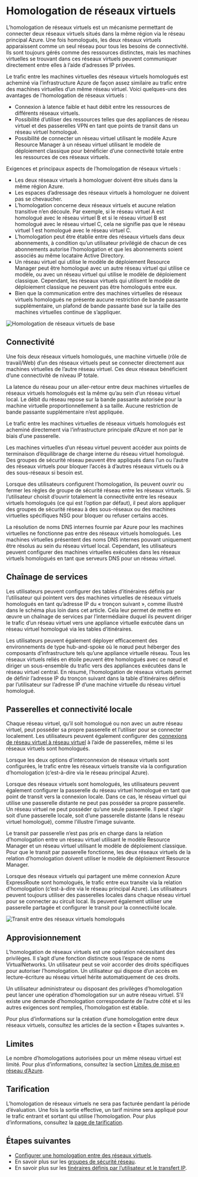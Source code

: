 
<properties
   pageTitle="Homologation de réseaux virtuels Azure | Microsoft Azure"
   description="Découvrez en quoi consiste l’homologation de réseaux virtuels dans Azure."
   services="virtual-network"
   documentationCenter="na"
   authors="NarayanAnnamalai"
   manager="jefco"
   editor="tysonn" />
<tags
   ms.service="virtual-network"
   ms.devlang="na"
   ms.topic="get-started-article"
   ms.tgt_pltfrm="na"
   ms.workload="infrastructure-services"
   ms.date="07/28/2016"
   ms.author="narayan" />

# Homologation de réseaux virtuels

L’homologation de réseaux virtuels est un mécanisme permettant de connecter deux réseaux virtuels situés dans la même région via le réseau principal Azure. Une fois homologués, les deux réseaux virtuels apparaissent comme un seul réseau pour tous les besoins de connectivité. Ils sont toujours gérés comme des ressources distinctes, mais les machines virtuelles se trouvant dans ces réseaux virtuels peuvent communiquer directement entre elles à l’aide d’adresses IP privées.

Le trafic entre les machines virtuelles des réseaux virtuels homologués est acheminé via l’infrastructure Azure de façon assez similaire au trafic entre des machines virtuelles d’un même réseau virtuel. Voici quelques-uns des avantages de l’homologation de réseaux virtuels :

- Connexion à latence faible et haut débit entre les ressources de différents réseaux virtuels.
- Possibilité d’utiliser des ressources telles que des appliances de réseau virtuel et des passerelles VPN en tant que points de transit dans un réseau virtuel homologué.
- Possibilité de connecter un réseau virtuel utilisant le modèle Azure Resource Manager à un réseau virtuel utilisant le modèle de déploiement classique pour bénéficier d’une connectivité totale entre les ressources de ces réseaux virtuels.

Exigences et principaux aspects de l’homologation de réseaux virtuels :

- Les deux réseaux virtuels à homologuer doivent être situés dans la même région Azure.
- Les espaces d’adressage des réseaux virtuels à homologuer ne doivent pas se chevaucher.
- L’homologation concerne deux réseaux virtuels et aucune relation transitive n’en découle. Par exemple, si le réseau virtuel A est homologué avec le réseau virtuel B et si le réseau virtuel B est homologué avec le réseau virtuel C, cela ne signifie pas que le réseau virtuel 1 est homologué avec le réseau virtuel C.
- L’homologation peut être établie entre des réseaux virtuels dans deux abonnements, à condition qu’un utilisateur privilégié de chacun de ces abonnements autorise l’homologation et que les abonnements soient associés au même locataire Active Directory.
- Un réseau virtuel qui utilise le modèle de déploiement Resource Manager peut être homologué avec un autre réseau virtuel qui utilise ce modèle, ou avec un réseau virtuel qui utilise le modèle de déploiement classique. Cependant, les réseaux virtuels qui utilisent le modèle de déploiement classique ne peuvent pas être homologués entre eux.
- Bien que la communication entre des machines virtuelles de réseaux virtuels homologués ne présente aucune restriction de bande passante supplémentaire, un plafond de bande passante basé sur la taille des machines virtuelles continue de s’appliquer.


![Homologation de réseaux virtuels de base](./media/virtual-networks-peering-overview/figure01.png)

## Connectivité
Une fois deux réseaux virtuels homologués, une machine virtuelle (rôle de travail/Web) d’un des réseaux virtuels peut se connecter directement aux machines virtuelles de l’autre réseau virtuel. Ces deux réseaux bénéficient d’une connectivité de niveau IP totale.

La latence du réseau pour un aller-retour entre deux machines virtuelles de réseaux virtuels homologués est la même qu’au sein d’un réseau virtuel local. Le débit du réseau repose sur la bande passante autorisée pour la machine virtuelle proportionnellement à sa taille. Aucune restriction de bande passante supplémentaire n’est appliquée.

Le trafic entre les machines virtuelles de réseaux virtuels homologués est acheminé directement via l’infrastructure principale d’Azure et non par le biais d’une passerelle.

Les machines virtuelles d’un réseau virtuel peuvent accéder aux points de terminaison d’équilibrage de charge interne du réseau virtuel homologué. Des groupes de sécurité réseau peuvent être appliqués dans l’un ou l’autre des réseaux virtuels pour bloquer l’accès à d’autres réseaux virtuels ou à des sous-réseaux si besoin est.

Lorsque des utilisateurs configurent l’homologation, ils peuvent ouvrir ou fermer les règles de groupe de sécurité réseau entre les réseaux virtuels. Si l’utilisateur choisit d’ouvrir totalement la connectivité entre les réseaux virtuels homologués (ce qui est l’option par défaut), il peut alors appliquer des groupes de sécurité réseau à des sous-réseaux ou des machines virtuelles spécifiques NSG pour bloquer ou refuser certains accès.

La résolution de noms DNS internes fournie par Azure pour les machines virtuelles ne fonctionne pas entre des réseaux virtuels homologués. Les machines virtuelles présentent des noms DNS internes pouvant uniquement être résolus au sein du réseau virtuel local. Cependant, les utilisateurs peuvent configurer des machines virtuelles exécutées dans les réseaux virtuels homologués en tant que serveurs DNS pour un réseau virtuel.

## Chaînage de services
Les utilisateurs peuvent configurer des tables d’itinéraires définis par l’utilisateur qui pointent vers des machines virtuelles de réseaux virtuels homologués en tant qu’adresse IP du « tronçon suivant », comme illustré dans le schéma plus loin dans cet article. Cela leur permet de mettre en œuvre un chaînage de services par l’intermédiaire duquel ils peuvent diriger le trafic d’un réseau virtuel vers une appliance virtuelle exécutée dans un réseau virtuel homologué via les tables d’itinéraires.

Les utilisateurs peuvent également déployer efficacement des environnements de type hub-and-spoke où le nœud peut héberger des composants d’infrastructure tels qu’une appliance virtuelle réseau. Tous les réseaux virtuels reliés en étoile peuvent être homologués avec ce nœud et diriger un sous-ensemble du trafic vers des appliances exécutées dans le réseau virtuel central. En résumé, l’homologation de réseaux virtuels permet de définir l’adresse IP du tronçon suivant dans la table d’itinéraires définis par l’utilisateur sur l’adresse IP d’une machine virtuelle du réseau virtuel homologué.

## Passerelles et connectivité locale
Chaque réseau virtuel, qu’il soit homologué ou non avec un autre réseau virtuel, peut posséder sa propre passerelle et l’utiliser pour se connecter localement. Les utilisateurs peuvent également configurer des [connexions de réseau virtuel à réseau virtuel](../vpn-gateway/vpn-gateway-vnet-vnet-rm-ps.md) à l’aide de passerelles, même si les réseaux virtuels sont homologués.

Lorsque les deux options d’interconnexion de réseaux virtuels sont configurées, le trafic entre les réseaux virtuels transite via la configuration d’homologation (c’est-à-dire via le réseau principal Azure).

Lorsque des réseaux virtuels sont homologués, les utilisateurs peuvent également configurer la passerelle du réseau virtuel homologué en tant que point de transit vers la connexion locale. Dans ce cas, le réseau virtuel qui utilise une passerelle distante ne peut pas posséder sa propre passerelle. Un réseau virtuel ne peut posséder qu’une seule passerelle. Il peut s’agir soit d’une passerelle locale, soit d’une passerelle distante (dans le réseau virtuel homologué), comme l’illustre l’image suivante.

Le transit par passerelle n’est pas pris en charge dans la relation d’homologation entre un réseau virtuel utilisant le modèle Resource Manager et un réseau virtuel utilisant le modèle de déploiement classique. Pour que le transit par passerelle fonctionne, les deux réseaux virtuels de la relation d’homologation doivent utiliser le modèle de déploiement Resource Manager.

Lorsque des réseaux virtuels qui partagent une même connexion Azure ExpressRoute sont homologués, le trafic entre eux transite via la relation d’homologation (c’est-à-dire via le réseau principal Azure). Les utilisateurs peuvent toujours utiliser des passerelles locales dans chaque réseau virtuel pour se connecter au circuit local. Ils peuvent également utiliser une passerelle partagée et configurer le transit pour la connectivité locale.

![Transit entre des réseaux virtuels homologués](./media/virtual-networks-peering-overview/figure02.png)

## Approvisionnement
L’homologation de réseaux virtuels est une opération nécessitant des privilèges. Il s’agit d’une fonction distincte sous l’espace de noms VirtualNetworks. Un utilisateur peut se voir accorder des droits spécifiques pour autoriser l’homologation. Un utilisateur qui dispose d’un accès en lecture-écriture au réseau virtuel hérite automatiquement de ces droits.

Un utilisateur administrateur ou disposant des privilèges d’homologation peut lancer une opération d’homologation sur un autre réseau virtuel. S’il existe une demande d’homologation correspondante de l’autre côté et si les autres exigences sont remplies, l’homologation est établie.

Pour plus d’informations sur la création d’une homologation entre deux réseaux virtuels, consultez les articles de la section « Étapes suivantes ».

## Limites
Le nombre d’homologations autorisées pour un même réseau virtuel est limité. Pour plus d’informations, consultez la section [Limites de mise en réseau d’Azure](../azure-subscription-service-limits.md#networking-limits).

## Tarification
L’homologation de réseaux virtuels ne sera pas facturée pendant la période d’évaluation. Une fois la sortie effective, un tarif minime sera appliqué pour le trafic entrant et sortant qui utilise l’homologation. Pour plus d’informations, consultez la [page de tarification](https://azure.microsoft.com/pricing/details/virtual-network).


## Étapes suivantes
- [Configurer une homologation entre des réseaux virtuels](virtual-networks-create-vnetpeering-arm-portal.md).
- En savoir plus sur les [groupes de sécurité réseau](virtual-networks-nsg.md).
- En savoir plus sur les [tinéraires définis par l’utilisateur et le transfert IP](virtual-networks-udr-overview.md).

<!---HONumber=AcomDC_0928_2016-->